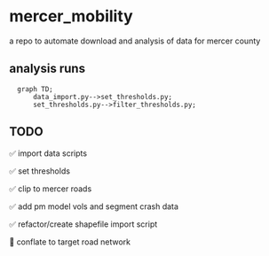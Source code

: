 # mercer_mobility

a repo to automate download and analysis of data for mercer county

## analysis runs

```mermaid
  graph TD;
      data_import.py-->set_thresholds.py;
      set_thresholds.py-->filter_thresholds.py;
```

## TODO

:white_check_mark: import data scripts

:white_check_mark: set thresholds

:white_check_mark: clip to mercer roads

:white_check_mark: add pm model vols and segment crash data

:white_check_mark: refactor/create shapefile import script

:black_square_button: conflate to target road network
